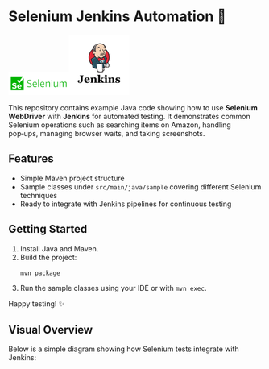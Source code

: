 # Selenium Jenkins Automation 🚀

<!-- Local logos stored in the `images` folder -->
<img src="images/selenium.png" alt="Selenium Logo" width="120"/><img src="images/jenkins.png" alt="Jenkins Logo" width="120"/>

This repository contains example Java code showing how to use **Selenium WebDriver** with **Jenkins** for automated testing. It demonstrates common Selenium operations such as searching items on Amazon, handling pop‑ups, managing browser waits, and taking screenshots.

## Features
- Simple Maven project structure
- Sample classes under `src/main/java/sample` covering different Selenium techniques
- Ready to integrate with Jenkins pipelines for continuous testing

## Getting Started
1. Install Java and Maven.
2. Build the project:
   ```bash
   mvn package
   ```
3. Run the sample classes using your IDE or with `mvn exec`.

Happy testing! :sparkles:

## Visual Overview
Below is a simple diagram showing how Selenium tests integrate with Jenkins:

